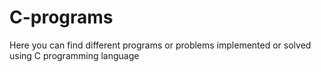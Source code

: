 # C-programs

Here you can find different programs or problems implemented or solved using C programming language
